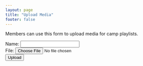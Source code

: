 ```yaml
---
layout: page
title: "Upload Media"
footer: false
---
```

Members can use this form to upload media for camp playlists.

<form id="upload-form" action="http://www.playasophy.org.s3.amazonaws.com/" method="post" enctype="multipart/form-data">
  <input type="hidden" name="acl" value="public-read"/>
  <label>Name: <input type="text" name="key" value=""/></label><br/>
  <label>File: <input type="file" name="file"/></label><br/>
  <input type="submit" name="upload" value="Upload"/>
</form>

<div id="uploads" style="display: none;">
  <h3>Uploads</h3>
  <ul id="upload-list">
  </ul>
</div>

<script>
var now = new Date();
var day = now.toISOString().substring(0, 10);

var form = $("#upload-form")[0];

$(form.file).change(function (e) {
  form.key.value = this.value;
});

$(form).submit(function (e) {
  e.preventDefault();
  var file = form.file.value;

  // Must have a file to upload.
  if ( file == "" ) {
    alert("Filename must not be blank");
    return;
  }

  // Use name field for key, default to filename.
  var filename = form.key.value;
  if ( filename == "" ) {
    filename = file;
  }

  // Construct S3 key.
  var key = "media/uploads/" + day + "/" + filename;
  form.key.value = key;

  form.submit();

  // Clear form.
  form.key.value = "";
  form.file.value = "";

  // Add list item marking successful upload.
  $('#uploads').show();
  $('#upload-list').append(
    $('<li/>', {
      html: $('<a/>', {
        href: "http://www.playasophy.org/" + key,
        text: filename
      })
    }));
});
</script>
